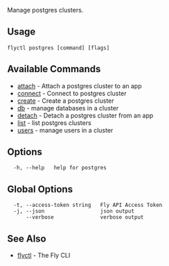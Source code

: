 Manage postgres clusters.

## Usage

~~~
flyctl postgres [command] [flags]
~~~

## Available Commands
* [attach](/docs/flyctl/postgres-attach/)	 - Attach a postgres cluster to an app
* [connect](/docs/flyctl/postgres-connect/)	 - Connect to postgres cluster
* [create](/docs/flyctl/postgres-create/)	 - Create a postgres cluster
* [db](/docs/flyctl/postgres-db/)	 - manage databases in a cluster
* [detach](/docs/flyctl/postgres-detach/)	 - Detach a postgres cluster from an app
* [list](/docs/flyctl/postgres-list/)	 - list postgres clusters
* [users](/docs/flyctl/postgres-users/)	 - manage users in a cluster

## Options

~~~
  -h, --help   help for postgres
~~~

## Global Options

~~~
  -t, --access-token string   Fly API Access Token
  -j, --json                  json output
      --verbose               verbose output
~~~

## See Also

* [flyctl](/docs/flyctl/help/)	 - The Fly CLI

